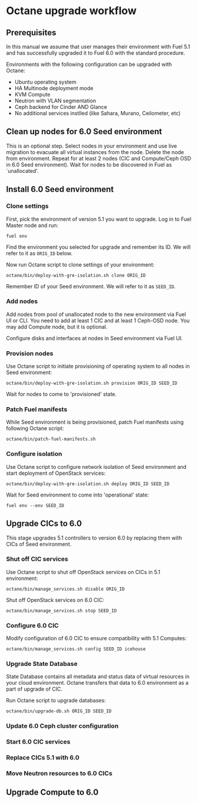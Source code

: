 # Octane upgrade workflow

## Prerequisites

In this manual we assume that user manages their environment with Fuel 5.1 and
has successfully upgraded it to Fuel 6.0 with the standard procedure.

Environments with the following configuration can be upgraded with Octane:

- Ubuntu operating system
- HA Multinode deployment mode
- KVM Compute
- Neutron with VLAN segmentation
- Ceph backend for Cinder AND Glance
- No additional services instlled (like Sahara, Murano, Ceilometer, etc)

## Clean up nodes for 6.0 Seed environment

This is an optional step. Select nodes in your environment and use live
migration to evacuate all virtual instances from the node. Delete the node from
environment. Repeat for at least 2 nodes (CIC and Compute/Ceph OSD in 6.0 Seed
environment). Wait for nodes to be discovered in Fuel as `unallocated'.

## Install 6.0 Seed environment

### Clone settings

First, pick the environment of version 5.1 you want to upgrade. Log in to Fuel
Master node and run:

```
fuel env
````

Find the environment you selected for upgrade and remember its ID. We will refer
to it as `ORIG_ID` below.

Now run Octane script to clone settings of your environment:

```
octane/bin/deploy-with-gre-isolation.sh clone ORIG_ID
```

Remember ID of your Seed environment. We will refer to it as `SEED_ID`.

### Add nodes

Add nodes from pool of unallocated node to the new environment via Fuel UI or
CLI. You need to add at least 1 CIC and at least 1 Ceph-OSD node. You may add
Compute node, but it is optional.

Configure disks and interfaces at nodes in Seed environment via Fuel UI.

### Provision nodes

Use Octane script to initiate provisioning of operating system to all nodes in
Seed environment:

```
octane/bin/deploy-with-gre-isolation.sh provision ORIG_ID SEED_ID
```

Wait for nodes to come to 'provisioned' state.

### Patch Fuel manifests

While Seed environment is being provisioned, patch Fuel manifests using
following Octane script:

```
octane/bin/patch-fuel-manifests.sh
```

### Configure isolation

Use Octane script to configure network isolation of Seed environment and start
deployment of OpenStack services:

```
octane/bin/deploy-with-gre-isolation.sh deploy ORIG_ID SEED_ID
```

Wait for Seed environment to come into 'operational' state:

```
fuel env --env SEED_ID
```

## Upgrade CICs to 6.0

This stage upgrades 5.1 controllers to version 6.0 by replacing them
with CICs of Seed environment.

### Shut off CIC services

Use Octane script to shut off OpenStack services on CICs in 5.1
environment:

```
octane/bin/manage_services.sh disable ORIG_ID
```

Shut off OpenStack services on 6.0 CIC:

```
octane/bin/manage_services.sh stop SEED_ID
```

### Configure 6.0 CIC

Modify configuration of 6.0 CIC to ensure compatibility with 5.1 Computes:

```
octane/bin/manage_services.sh config SEED_ID icehouse
```

### Upgrade State Database

State Database contains all metadata and status data of virtual resources in
your cloud environment. Octane transfers that data to 6.0 environment as a part
of upgrade of CIC.

Run Octane script to upgrade databases:

```
octane/bin/upgrade-db.sh ORIG_ID SEED_ID
```

### Update 6.0 Ceph cluster configuration

### Start 6.0 CIC services

### Replace CICs 5.1 with 6.0

### Move Neutron resources to 6.0 CICs

## Upgrade Compute to 6.0


